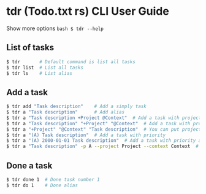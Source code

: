 # tdr (Todo.txt rs) CLI User Guide

Show more options ```bash $ tdr --help```

## List of tasks
```bash
$ tdr       # Default command is list all tasks
$ tdr list  # List all tasks
$ tdr ls    # List alias
```

## Add a task
```bash
$ tdr add "Task description"    # Add a simply task
$ tdr a "Task description"      # Add alias
$ tdr a "Task description +Project @Context"  # Add a task with project and context
$ tdr a "Task description" "+Project" "@Context"  # Add a task with project and context
$ tdr a "+Project" "@Context" "Task description"  # You can put project and context before or after the task description
$ tdr a "(A) Task description"  # Add a task with priority
$ tdr a "(A) 2000-01-01 Task description"  # Add a task with priority and due date
$ tdr a "Task description" -p A --project Project --context Context  # Add a task with options
```

## Done a task
```bash
$ tdr done 1  # Done task number 1
$ tdr do 1    # Done alias
```

